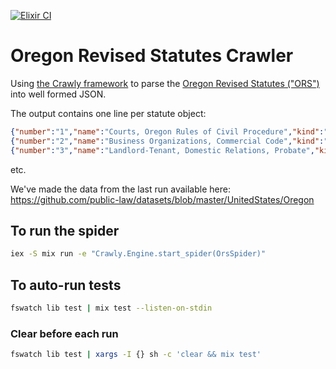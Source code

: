 [![Elixir CI](https://github.com/public-law/oregon-revised-statutes-crawler/actions/workflows/elixir.yml/badge.svg)](https://github.com/public-law/oregon-revised-statutes-crawler/actions/workflows/elixir.yml)

# Oregon Revised Statutes Crawler

Using [the Crawly framework](https://github.com/elixir-crawly/crawly) to parse
the [Oregon Revised Statutes ("ORS")](https://www.oregonlegislature.gov/bills_laws/Pages/ORS.aspx) into well formed JSON.

The output contains one line per statute object:

```json
{"number":"1","name":"Courts, Oregon Rules of Civil Procedure","kind":"volume","chapter_range":["1","55"]}
{"number":"2","name":"Business Organizations, Commercial Code","kind":"volume","chapter_range":["56","88"]}
{"number":"3","name":"Landlord-Tenant, Domestic Relations, Probate","kind":"volume","chapter_range":["90","130"]}
```

etc.

We've made the data from the last run available here: https://github.com/public-law/datasets/blob/master/UnitedStates/Oregon

## To run the spider

``` bash
iex -S mix run -e "Crawly.Engine.start_spider(OrsSpider)"
```

## To auto-run tests

```bash
fswatch lib test | mix test --listen-on-stdin
```

### Clear before each run

```bash
fswatch lib test | xargs -I {} sh -c 'clear && mix test'
```
